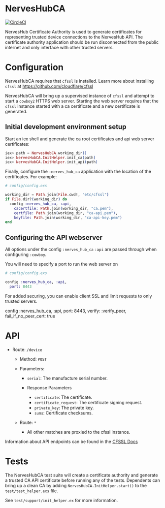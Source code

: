 # NervesHubCA

[![CircleCI](https://circleci.com/gh/nerves-hub/nerves_hub_ca.svg?style=svg)](https://circleci.com/gh/nerves-hub/nerves_hub_ca)

NervesHub Certificate Authority is used to generate certificates for representing
trusted device connections to the NervesHub API. The certificate authority
application should be run disconnected from the public internet and only
interface with other trusted servers.

# Configuration

NervesHubCA requires that `cfssl` is installed.
Learn more about installing `cfssl` at https://github.com/cloudflare/cfssl

NervesHubCA will bring up a supervised instance of `cfssl` and attempt to start
a `cowboy2` HTTPS web server. Starting the web server requires that the `cfssl`
instance started with a ca certificate and a new certificate is generated.

## Initial development environment setup

Start an iex shell and generate the ca root certificates and 
api web server certificates:

```elixir
iex> path = NervesHubCA.working_dir()
iex> NervesHubCA.InitHelper.init_ca(path)
iex> NervesHubCA.InitHelper.init_api(path)
```

Finally, configure the `:nerves_hub_ca` application with the location of the
certificates. For example: 

```elixir
# config/config.exs

working_dir = Path.join(File.cwd!, "etc/cfssl")
if File.dir?(working_dir) do
  config :nerves_hub_ca, :api, 
    cacertfile: Path.join(working_dir, "ca.pem"),
    certfile: Path.join(working_dir, "ca-api.pem"),
    keyfile: Path.join(working_dir, "ca-api-key.pem")
end
```

## Configuring the API webserver

All options under the config `:nerves_hub_ca` `:api` are passed through when
configuring `:cowboy`.

You will need to specify a port to run the web server on

```elixir
# config/config.exs

config :nerves_hub_ca, :api, 
  port: 8443
```

For added securing, you can enable client SSL and limit requests to only trusted
servers.

config :nerves_hub_ca, :api,
  port: 8443,
  verify: :verify_peer,
  fail_if_no_peer_cert: true

# API

* Route: `/device`
  * Method: `POST`
  * Parameters:
    * `serial`: The manufacture serial number.

    * Response Parameters
      * `certificate`: The certificate.
      * `certificate_request`: The certificate signing request.
      * `private_key`: The private key.
      * `sums`: Certificate checksums.

  * Route: `*`
    * All other matches are proxied to the cfssl instance.

Information about API endpoints can be found in the [CFSSL Docs](https://github.com/cloudflare/cfssl/tree/master/doc/api)

# Tests

The NervesHubCA test suite will create a certificate authority and generate a
trusted CA API certificate before running any of the tests. Dependents can bring
up a clean CA by adding `NervesHubCA.InitHelper.start()` to the `test/test_helper.exs`
file. 

See `test/support/init_helper.ex` for more information.
